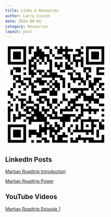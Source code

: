 ```yaml
---
title: Links & Resources
author: Larry Ciscon
date: 2024-09-01
category: Resources
layout: post
---
```


![Martian Rover](../assets/images/qrcode.jpeg)

## LinkedIn Posts

[Martian Roadtrip Introduction](https://www.linkedin.com/feed/update/urn:li:activity:7233625442480496641/)

[Martian Roadtrip Power](https://www.linkedin.com/feed/update/urn:li:activity:7236554837046218752/)


## YouTube Videos

[Martian Roadtrip Episode 1](https://www.youtube.com/playlist?list=PL1Zi6KpWfD8iVpOzrdpXz5g86jV4EjlZx)


